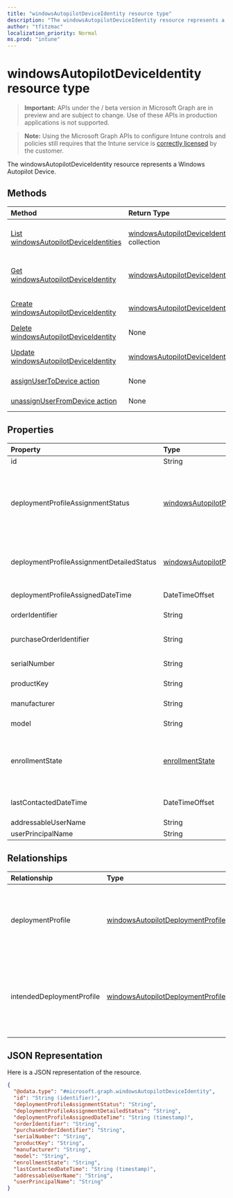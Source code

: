 ```yaml
---
title: "windowsAutopilotDeviceIdentity resource type"
description: "The windowsAutopilotDeviceIdentity resource represents a Windows Autopilot Device."
author: "tfitzmac"
localization_priority: Normal
ms.prod: "intune"
---
```


# windowsAutopilotDeviceIdentity resource type

> **Important:** APIs under the / beta version in Microsoft Graph are in preview and are subject to change. Use of these APIs in production applications is not supported.

> **Note:** Using the Microsoft Graph APIs to configure Intune controls and policies still requires that the Intune service is [correctly licensed](https://go.microsoft.com/fwlink/?linkid=839381) by the customer.

The windowsAutopilotDeviceIdentity resource represents a Windows Autopilot Device.
## Methods
|Method|Return Type|Description|
|:---|:---|:---|
|[List windowsAutopilotDeviceIdentities](../api/intune-enrollment-windowsautopilotdeviceidentity-list.md)|[windowsAutopilotDeviceIdentity](../resources/intune-enrollment-windowsautopilotdeviceidentity.md) collection|List properties and relationships of the [windowsAutopilotDeviceIdentity](../resources/intune-enrollment-windowsautopilotdeviceidentity.md) objects.|
|[Get windowsAutopilotDeviceIdentity](../api/intune-enrollment-windowsautopilotdeviceidentity-get.md)|[windowsAutopilotDeviceIdentity](../resources/intune-enrollment-windowsautopilotdeviceidentity.md)|Read properties and relationships of the [windowsAutopilotDeviceIdentity](../resources/intune-enrollment-windowsautopilotdeviceidentity.md) object.|
|[Create windowsAutopilotDeviceIdentity](../api/intune-enrollment-windowsautopilotdeviceidentity-create.md)|[windowsAutopilotDeviceIdentity](../resources/intune-enrollment-windowsautopilotdeviceidentity.md)|Create a new [windowsAutopilotDeviceIdentity](../resources/intune-enrollment-windowsautopilotdeviceidentity.md) object.|
|[Delete windowsAutopilotDeviceIdentity](../api/intune-enrollment-windowsautopilotdeviceidentity-delete.md)|None|Deletes a [windowsAutopilotDeviceIdentity](../resources/intune-enrollment-windowsautopilotdeviceidentity.md).|
|[Update windowsAutopilotDeviceIdentity](../api/intune-enrollment-windowsautopilotdeviceidentity-update.md)|[windowsAutopilotDeviceIdentity](../resources/intune-enrollment-windowsautopilotdeviceidentity.md)|Update the properties of a [windowsAutopilotDeviceIdentity](../resources/intune-enrollment-windowsautopilotdeviceidentity.md) object.|
|[assignUserToDevice action](../api/intune-enrollment-windowsautopilotdeviceidentity-assignusertodevice.md)|None|Assigns user to Autopilot devices.|
|[unassignUserFromDevice action](../api/intune-enrollment-windowsautopilotdeviceidentity-unassignuserfromdevice.md)|None|Unassigns the user from an Autopilot device.|

## Properties
|Property|Type|Description|
|:---|:---|:---|
|id|String|The GUID for the object|
|deploymentProfileAssignmentStatus|[windowsAutopilotProfileAssignmentStatus](../resources/intune-enrollment-windowsautopilotprofileassignmentstatus.md)|Profile assignment status of the Windows autopilot device. Possible values are: `unknown`, `assignedInSync`, `assignedOutOfSync`, `assignedUnkownSyncState`, `notAssigned`, `pending`, `failed`.|
|deploymentProfileAssignmentDetailedStatus|[windowsAutopilotProfileAssignmentDetailedStatus](../resources/intune-enrollment-windowsautopilotprofileassignmentdetailedstatus.md)|Profile assignment detailed status of the Windows autopilot device. Possible values are: `none`, `hardwareRequirementsNotMet`.|
|deploymentProfileAssignedDateTime|DateTimeOffset|Profile set time of the Windows autopilot device.|
|orderIdentifier|String|Order Identifier of the Windows autopilot device.|
|purchaseOrderIdentifier|String|Purchase Order Identifier of the Windows autopilot device.|
|serialNumber|String|Serial number of the Windows autopilot device.|
|productKey|String|Product Key of the Windows autopilot device.|
|manufacturer|String|Oem manufacturer of the Windows autopilot device.|
|model|String|Model name of the Windows autopilot device.|
|enrollmentState|[enrollmentState](../resources/intune-enrollment-enrollmentstate.md)|Intune enrollment state of the Windows autopilot device. Possible values are: `unknown`, `enrolled`, `pendingReset`, `failed`, `notContacted`, `blocked`.|
|lastContactedDateTime|DateTimeOffset|Intune Last Contacted Date Time of the Windows autopilot device.|
|addressableUserName|String|Addressable user name.|
|userPrincipalName|String|User Principal Name.|

## Relationships
|Relationship|Type|Description|
|:---|:---|:---|
|deploymentProfile|[windowsAutopilotDeploymentProfile](../resources/intune-enrollment-windowsautopilotdeploymentprofile.md)|Deployment profile currently assigned to the Windows autopilot device.|
|intendedDeploymentProfile|[windowsAutopilotDeploymentProfile](../resources/intune-enrollment-windowsautopilotdeploymentprofile.md)|Deployment profile intended to be assigned to the Windows autopilot device.|

## JSON Representation
Here is a JSON representation of the resource.
<!-- {
  "blockType": "resource",
  "keyProperty": "id",
  "@odata.type": "microsoft.graph.windowsAutopilotDeviceIdentity"
}
-->
``` json
{
  "@odata.type": "#microsoft.graph.windowsAutopilotDeviceIdentity",
  "id": "String (identifier)",
  "deploymentProfileAssignmentStatus": "String",
  "deploymentProfileAssignmentDetailedStatus": "String",
  "deploymentProfileAssignedDateTime": "String (timestamp)",
  "orderIdentifier": "String",
  "purchaseOrderIdentifier": "String",
  "serialNumber": "String",
  "productKey": "String",
  "manufacturer": "String",
  "model": "String",
  "enrollmentState": "String",
  "lastContactedDateTime": "String (timestamp)",
  "addressableUserName": "String",
  "userPrincipalName": "String"
}
```





